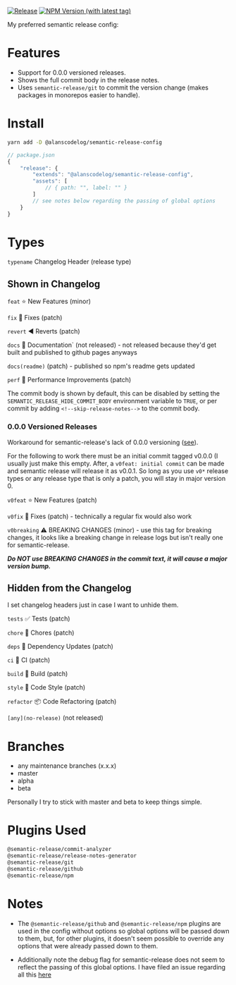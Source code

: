 [![Release](https://github.com/alanscodelog/my-semantic-release-config/actions/workflows/release.yml/badge.svg)](https://github.com/alanscodelog/my-semantic-release-config/actions/workflows/release.yml)
[![NPM Version (with latest tag)](https://img.shields.io/npm/v/%40alanscodelog%2Fsemantic-release-config/latest)](https://www.npmjs.com/package/@alanscodelog/semantic-release-config/v/latest)

My preferred semantic release config:

# Features

- Support for 0.0.0 versioned releases.
- Shows the full commit body in the release notes.
- Uses `semantic-release/git` to commit the version change (makes packages in monorepos easier to handle).

# Install

```bash
yarn add -D @alanscodelog/semantic-release-config
```

```js
// package.json
{
	"release": {
		"extends": "@alanscodelog/semantic-release-config",
		"assets": [
			// { path: "", label: "" }
		]
		// see notes below regarding the passing of global options
	}
}
```

# Types
`typename` Changelog Header (release type)

## Shown in Changelog

`feat` :star: New Features (minor)

`fix` :bug: Fixes (patch)

`revert` :arrow_backward: Reverts (patch)

`docs` :book: Documentation` (not released) - not released because they'd get built and published to github pages anyways

`docs(readme)` (patch) - published so npm's readme gets updated

`perf` :rocket: Performance Improvements (patch)

The commit body is shown by default, this can be disabled by setting the `SEMANTIC_RELEASE_HIDE_COMMIT_BODY` environment variable to `TRUE`, or per commit by adding `<!--skip-release-notes-->` to the commit body.

### 0.0.0 Versioned Releases

Workaround for semantic-release's lack of 0.0.0 versioning ([see](https://github.com/semantic-release/semantic-release/issues/1507)).

For the following to work there must be an initial commit tagged v0.0.0 (I usually just make this empty. After, a `v0feat: initial commit` can be made and semantic release will release it as v0.0.1. So long as you use `v0*` release types or any release type that is only a patch, you will stay in major version 0.

`v0feat` :star: New Features (patch)

`v0fix` :bug: Fixes (patch) - technically a regular fix would also work

`v0breaking` :warning: BREAKING CHANGES (minor) - use this tag for breaking changes, it looks like a breaking change in release logs but isn't really one for semantic-release.

***Do NOT use BREAKING CHANGES in the commit text, it will cause a major version bump.***

## Hidden from the Changelog
I set changelog headers just in case I want to unhide them.

`tests` :white_check_mark: Tests (patch)

`chore` :wrench: Chores (patch)

`deps` :link: Dependency Updates (patch)

`ci` :arrows_counterclockwise: CI (patch)

`build` :hammer: Build (patch)

`style` :art: Code Style (patch)

`refactor` :package: Code Refactoring (patch)

`[any](no-release)` (not released)

# Branches

- any maintenance branches (x.x.x)
- master
- alpha
- beta

Personally I try to stick with master and beta to keep things simple.

# Plugins Used

```bash
@semantic-release/commit-analyzer
@semantic-release/release-notes-generator
@semantic-release/git
@semantic-release/github
@semantic-release/npm
```

# Notes

- The `@semantic-release/github` and `@semantic-release/npm` plugins are used in the config without options so global options will be passed down to them, but, for other plugins, it doesn't seem possible to override any options that were already passed down to them.

- Additionally note the debug flag for semantic-release does not seem to reflect the passing of this global options. I have filed an issue regarding all this [here](https://github.com/semantic-release/semantic-release/issues/1567)
